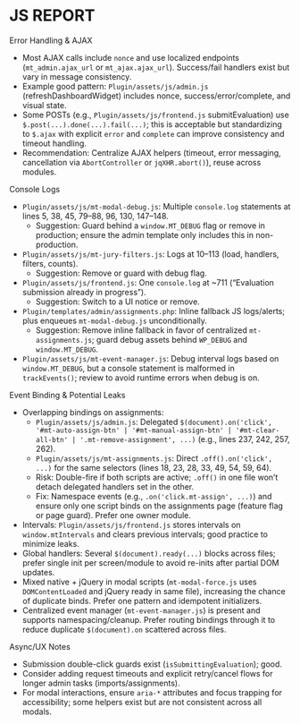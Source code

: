 # JS REPORT

Error Handling & AJAX

- Most AJAX calls include `nonce` and use localized endpoints (`mt_admin.ajax_url` or `mt_ajax.ajax_url`). Success/fail handlers exist but vary in message consistency.
- Example good pattern: `Plugin/assets/js/admin.js` (refreshDashboardWidget) includes nonce, success/error/complete, and visual state.
- Some POSTs (e.g., `Plugin/assets/js/frontend.js` submitEvaluation) use `$.post(...).done(...).fail(...)`; this is acceptable but standardizing to `$.ajax` with explicit `error` and `complete` can improve consistency and timeout handling.
- Recommendation: Centralize AJAX helpers (timeout, error messaging, cancellation via `AbortController` or `jqXHR.abort()`), reuse across modules.

Console Logs

- `Plugin/assets/js/mt-modal-debug.js`: Multiple `console.log` statements at lines 5, 38, 45, 79–88, 96, 130, 147–148.
  - Suggestion: Guard behind a `window.MT_DEBUG` flag or remove in production; ensure the admin template only includes this in non-production.
- `Plugin/assets/js/mt-jury-filters.js`: Logs at 10–113 (load, handlers, filters, counts).
  - Suggestion: Remove or guard with debug flag.
- `Plugin/assets/js/frontend.js`: One `console.log` at ~711 (“Evaluation submission already in progress”).
  - Suggestion: Switch to a UI notice or remove.
- `Plugin/templates/admin/assignments.php`: Inline fallback JS logs/alerts; plus enqueues `mt-modal-debug.js` unconditionally.
  - Suggestion: Remove inline fallback in favor of centralized `mt-assignments.js`; guard debug assets behind `WP_DEBUG` and `window.MT_DEBUG`.
 - `Plugin/assets/js/mt-event-manager.js`: Debug interval logs based on `window.MT_DEBUG`, but a console statement is malformed in `trackEvents()`; review to avoid runtime errors when debug is on.

Event Binding & Potential Leaks

- Overlapping bindings on assignments:
  - `Plugin/assets/js/admin.js`: Delegated `$(document).on('click', '#mt-auto-assign-btn' | '#mt-manual-assign-btn' | '#mt-clear-all-btn' | '.mt-remove-assignment', ...)` (e.g., lines 237, 242, 257, 262).
  - `Plugin/assets/js/mt-assignments.js`: Direct `.off().on('click', ...)` for the same selectors (lines 18, 23, 28, 33, 49, 54, 59, 64).
  - Risk: Double-fire if both scripts are active; `.off()` in one file won’t detach delegated handlers set in the other.
  - Fix: Namespace events (e.g., `.on('click.mt-assign', ...)`) and ensure only one script binds on the assignments page (feature flag or page guard). Prefer one owner module.
- Intervals: `Plugin/assets/js/frontend.js` stores intervals on `window.mtIntervals` and clears previous intervals; good practice to minimize leaks.
- Global handlers: Several `$(document).ready(...)` blocks across files; prefer single init per screen/module to avoid re-inits after partial DOM updates.
- Mixed native + jQuery in modal scripts (`mt-modal-force.js` uses `DOMContentLoaded` and jQuery ready in same file), increasing the chance of duplicate binds. Prefer one pattern and idempotent initializers.
 - Centralized event manager (`mt-event-manager.js`) is present and supports namespacing/cleanup. Prefer routing bindings through it to reduce duplicate `$(document).on` scattered across files.

Async/UX Notes

- Submission double-click guards exist (`isSubmittingEvaluation`); good.
- Consider adding request timeouts and explicit retry/cancel flows for longer admin tasks (imports/assignments).
- For modal interactions, ensure `aria-*` attributes and focus trapping for accessibility; some helpers exist but are not consistent across all modals.
